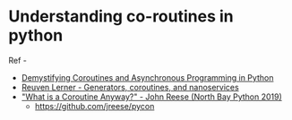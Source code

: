 # Understanding co-routines in python

Ref -
- [Demystifying Coroutines and Asynchronous Programming in Python](https://youtu.be/7AoANOGIDuM?list=LL)
- [Reuven Lerner - Generators, coroutines, and nanoservices](https://youtu.be/rjBSOHXW5DY?list=LL)
- ["What is a Coroutine Anyway?" - John Reese (North Bay Python 2019)](https://youtu.be/GSiZkP7cI80?list=LL)
    - https://github.com/jreese/pycon
